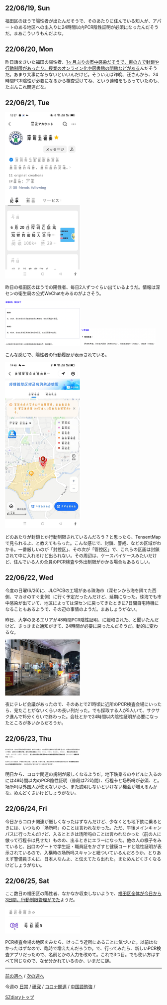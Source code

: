 ## 22/06/19, Sun

福田区のほうで陽性者が出たんだそうで、そのあたりに住んでいる知人が、アパートのある地区への出入りに24時間以内PCR陰性証明が必須になったんだそうだ。まあこういうもんだよな。


## 22/06/20, Mon

昨日話をきいた福田の陽性者、[1ヶ月ぶりの市中感染だそうで、東の方で封鎖や行動制限があったり、授業のオンライン化や図書館の閉館などがある](https://www.shenzhen-fan.com/news-2022-06-20-new-announcement-about-covid-19-in-sz/)んだそうだ。あまり大事にならないといいんだけど。そういえば昨晩、汪さんから、24時間PCR陰性が必要になるから検査受けてね、という連絡をもらっていたのも、たぶんこれ関連だな。


## 22/06/21, Tue

<img src="https://github.com/akita11/SZdiary/blob/main/diary/photo/2022-06-21_12.27.57.jpg" width="240px">

昨日の福田区のほうでの陽性者、毎日2人ずつぐらい出ているようだ。情報は深センの衛生局の公式WeChatをみるのがよさそう。

<img src="https://github.com/akita11/SZdiary/blob/main/diary/photo/2022-06-21_08.45.21.png" width="240px">

<img src="https://github.com/akita11/SZdiary/blob/main/diary/photo/2022-06-21_08.46.53.png" width="240px">

こんな感じで、陽性者の行動履歴が表示されている。

<img src="https://github.com/akita11/SZdiary/blob/main/diary/photo/2022-06-21_19.48.08.jpg" width="240px">

どのあたりが封鎖とか行動制限されているんだろう？と思ったら、TensentMapで見られるよ、と教えてもらった。こんな感じで、封鎖、警戒、などの区域がわかる。一番厳しいのが「封控区」、その次が「管控区」で、これらの区画は封鎖されて中に入れるけど出られない。その周辺は、ケースバイケースみたいだけど、住んでいる人の全員のPCR検査や外出制限がかかる場合もあるらしい。


## 22/06/22, Wed

今度の日曜(6/26)に、JLCPCBの工場がある珠海市（深センから海を隔てた西側、マカオのすぐ北側）に行く予定だったんだけど、延期になった。珠海でも市中感染が出ていて、地区によっては深センに戻ってきたときに7日間自宅待機になることもあるようで、その辺の事情のようだ。まあしょうがない。

昨日、大学のあるエリアが48時間PCR陰性証明、に緩和された、と聞いたんだけど、さっきまた通知がきて、24時間が必要に戻ったんだそうだ。動的に変わるな。

<img src="https://github.com/akita11/SZdiary/blob/main/diary/photo/2022-06-22_21.22.54.jpg" width="240px">

夜にテレビ会議があったので、そのあとで21時頃に近所のPCR検査会場にいったら、見たことがないくらいの長い列だった。でも採取する人が5人いて、サクサク進んで15分くらいで終わった。会社とかで24時間以内陰性証明が必要になったところが多いからだろうか。


## 22/06/23, Thu

<img src="https://github.com/akita11/SZdiary/blob/main/diary/photo/2022-06-23_07.21.45.png" width="240px">

明日から、コロナ関連の規制が厳しくなるようだ。地下鉄乗るのやビルに入るのには48時間以内のPCR陰性証明（普段は72時間）、行程卡と场所吗が必須、と。场所吗は外国人が使えないから、また説明しないといけない機会が増えるんかな。めんどくさいけどしょうがない。


## 22/06/24, Fri

今日からコロナ関連が厳しくなったはずなんだけど、少なくとも地下鉄に乗るときには、いつもの「场所吗」のことは言われなかった。ただ、午後メインキャンパスに行ったんだけど、入るとときは场所吗のことは言われなかった（前の人に倣って行程卡は見せた）ものの、出るときにエラーになった。他の人の様子をみていると、出口のゲートで学生証・職員証をかざすと健康コードと陰性証明が表示されているので、入構時の场所吗スキャンと紐ついているんだろうか。とりあえず警備員さんに、日本人なんよ、と伝えてたら出れた。まためんどくさくなるけどしょうがない。


## 22/06/25, Sat

ここ数日の福田区の陽性者、なかなか収束しないようで、[福田区全体が今日から3日間、行動制限管理がでた](https://www.shenzhen-fan.com/news-2022-06-25-new-announcement-about-covid-19-in-sz/)ようだ。

<img src="https://github.com/akita11/SZdiary/blob/main/diary/photo/2022-06-25_19.04.11.jpg" width="240px">

PCR検査会場の地図をみたら、けっこう近所にあることに気づいた。以前はなかったはずなので、臨時で増えたんだろうか。で、行ってみたら、新しいPCR検査アプリだったので、名前とかの入力を改めて。これで3つ目。でも使い方はすべて同じなので、なぜ分かれているのか、いまだに謎。

***

[前の週へ](2206-2.md) /
[次の週へ](2206-4.md)

今週の
[日常](../diary/2206-3.md) /
[研究](../research/2206-3.md) /
[コロナ関連](../covid19/2206-3.md) / 
[中国語勉強](../chinese/2206-3.md) / 

[SZdiaryトップ](../../README.md)
